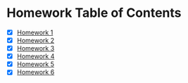 # Homework Table of Contents

- [x] [Homework 1](HW1ToC.md)
- [x] [Homework 2](HW2ToC.md)
- [x] [Homework 3](HW3ToC.md)
- [x] [Homework 4](HW4ToC.md)
- [x] [Homework 5](HW5ToC.md)
- [x] [Homework 6](HW6ToC.md)
